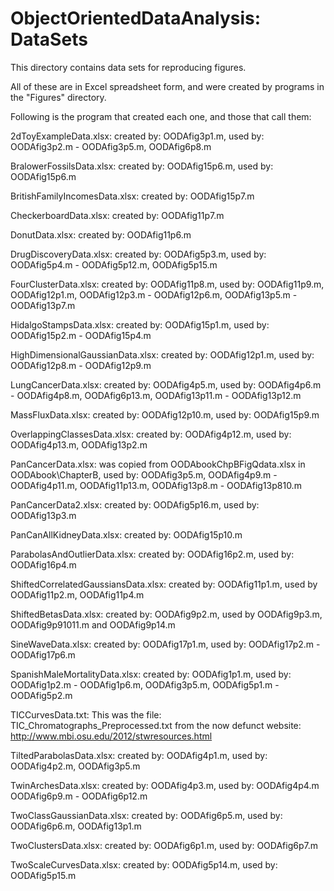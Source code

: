 # ObjectOrientedDataAnalysis: DataSets
This directory contains data sets for reproducing figures.

All of these are in Excel spreadsheet form, and were created by programs in the "Figures" directory.

Following is the program that created each one, and those that call them:

2dToyExampleData.xlsx:  created by:  OODAfig3p1.m, used by:  OODAfig3p2.m - OODAfig3p5.m, OODAfig6p8.m

BralowerFossilsData.xlsx:  created by:  OODAfig15p6.m, used by:  OODAfig15p6.m

BritishFamilyIncomesData.xlsx:  created by:  OODAfig15p7.m

CheckerboardData.xlsx:  created by:  OODAfig11p7.m

DonutData.xlsx:  created by:  OODAfig11p6.m

DrugDiscoveryData.xlsx:  created by:  OODAfig5p3.m, used by:  OODAfig5p4.m - OODAfig5p12.m, OODAfig5p15.m

FourClusterData.xlsx:  created by:  OODAfig11p8.m, used by:  OODAfig11p9.m, OODAfig12p1.m, OODAfig12p3.m - OODAfig12p6.m, OODAfig13p5.m - OODAfig13p7.m

HidalgoStampsData.xlsx:  created by:  OODAfig15p1.m, used by:  OODAfig15p2.m - OODAfig15p4.m

HighDimensionalGaussianData.xlsx:  created by:  OODAfig12p1.m, used by:  OODAfig12p8.m - OODAfig12p9.m

LungCancerData.xlsx:  created by:  OODAfig4p5.m, used by:  OODAfig4p6.m - OODAfig4p8.m, OODAfig6p13.m, OODAfig13p11.m - OODAfig13p12.m

MassFluxData.xlsx:  created by:  OODAfig12p10.m, used by:  OODAfig15p9.m

OverlappingClassesData.xlsx:  created by:  OODAfig4p12.m, used by:  OODAfig4p13.m, OODAfig13p2.m

PanCancerData.xlsx:  was copied from OODAbookChpBFigQdata.xlsx in OODAbook\ChapterB, used by:  OODAfig3p5.m, OODAfig4p9.m - OODAfig4p11.m, OODAfig11p13.m, OODAfig13p8.m - OODAfig13p810.m

PanCancerData2.xlsx:  created by:  OODAfig5p16.m, used by:  OODAfig13p3.m

PanCanAllKidneyData.xlsx:  created by:  OODAfig15p10.m

ParabolasAndOutlierData.xlsx:  created by:  OODAfig16p2.m, used by:  OODAfig16p4.m

ShiftedCorrelatedGaussiansData.xlsx:  created by:  OODAfig11p1.m, used by OODAfig11p2.m, OODAfig11p4.m

ShiftedBetasData.xlsx:  created by:  OODAfig9p2.m, used by OODAfig9p3.m, OODAfig9p91011.m and OODAfig9p14.m

SineWaveData.xlsx:  created by:  OODAfig17p1.m, used by:  OODAfig17p2.m - OODAfig17p6.m

SpanishMaleMortalityData.xlsx:  created by:  OODAfig1p1.m, used by:  OODAfig1p2.m - OODAfig1p6.m, OODAfig3p5.m, OODAfig5p1.m - OODAfig5p2.m

TICCurvesData.txt:  This was the file:  TIC_Chromatographs_Preprocessed.txt from the now defunct website: http://www.mbi.osu.edu/2012/stwresources.html

TiltedParabolasData.xlsx:  created by:  OODAfig4p1.m, used by:  OODAfig4p2.m, OODAfig3p5.m

TwinArchesData.xlsx:  created by:  OODAfig4p3.m, used by:  OODAfig4p4.m OODAfig6p9.m - OODAfig6p12.m

TwoClassGaussianData.xlsx:  created by:  OODAfig6p5.m, used by:  OODAfig6p6.m, OODAfig13p1.m

TwoClustersData.xlsx:  created by:  OODAfig6p1.m, used by:  OODAfig6p7.m

TwoScaleCurvesData.xlsx:  created by:  OODAfig5p14.m, used by:  OODAfig5p15.m

